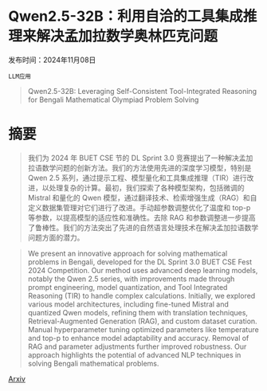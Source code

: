 # Qwen2.5-32B：利用自洽的工具集成推理来解决孟加拉数学奥林匹克问题

发布时间：2024年11月08日

`LLM应用`

> Qwen2.5-32B: Leveraging Self-Consistent Tool-Integrated Reasoning for Bengali Mathematical Olympiad Problem Solving

# 摘要

> 我们为 2024 年 BUET CSE 节的 DL Sprint 3.0 竞赛提出了一种解决孟加拉语数学问题的创新方法。我们的方法使用先进的深度学习模型，特别是 Qwen 2.5 系列，通过提示工程、模型量化和工具集成推理（TIR）进行改进，以处理复杂的计算。最初，我们探索了各种模型架构，包括微调的 Mistral 和量化的 Qwen 模型，通过翻译技术、检索增强生成（RAG）和自定义数据集管理对它们进行了改进。手动超参数调整优化了温度和 top-p 等参数，以提高模型的适应性和准确性。去除 RAG 和参数调整进一步提高了鲁棒性。我们的方法突出了先进的自然语言处理技术在解决孟加拉语数学问题方面的潜力。

> We present an innovative approach for solving mathematical problems in Bengali, developed for the DL Sprint 3.0 BUET CSE Fest 2024 Competition. Our method uses advanced deep learning models, notably the Qwen 2.5 series, with improvements made through prompt engineering, model quantization, and Tool Integrated Reasoning (TIR) to handle complex calculations. Initially, we explored various model architectures, including fine-tuned Mistral and quantized Qwen models, refining them with translation techniques, Retrieval-Augmented Generation (RAG), and custom dataset curation. Manual hyperparameter tuning optimized parameters like temperature and top-p to enhance model adaptability and accuracy. Removal of RAG and parameter adjustments further improved robustness. Our approach highlights the potential of advanced NLP techniques in solving Bengali mathematical problems.

[Arxiv](https://arxiv.org/abs/2411.05934)